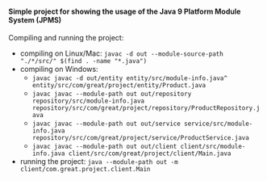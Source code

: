 #### Simple project for showing the usage of the Java 9 Platform Module System (JPMS)

Compiling and running the project:
- compiling on Linux/Mac: `javac -d out --module-source-path "./*/src/" $(find . -name "*.java")`
- compiling on Windows: 
  - `javac javac -d out/entity entity/src/module-info.java^ entity/src/com/great/project/entity/Product.java`
  - `javac javac --module-path out out/repository repository/src/module-info.java repository/src/com/great/project/repository/ProductRepository.java`
  - `javac javac --module-path out out/service service/src/module-info.java repository/src/com/great/project/service/ProductService.java`
  - `javac javac --module-path out out/client client/src/module-info.java client/src/com/great/project/client/Main.java`
- running the project: `java --module-path out -m client/com.great.project.client.Main`